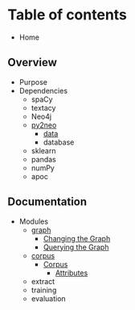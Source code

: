 # Table of contents

* Home

## Overview

* Purpose
* Dependencies
  * spaCy
  * textacy
  * Neo4j
  * [py2neo](overview/dependencies/py2neo/README.md)
    * [data](overview/dependencies/py2neo/classes.md)
    * database
  * sklearn
  * pandas
  * numPy
  * apoc

## Documentation

* Modules
  * [graph](documentation/modules/graph/README.md)
    * [Changing the Graph](documentation/modules/graph/changing-the-graph.md)
    * [Querying the Graph](documentation/modules/graph/untitled.md)
  * [corpus](documentation/modules/corpus/README.md)
    * [Corpus](documentation/modules/corpus/corpus/README.md)
      * [Attributes](documentation/modules/corpus/corpus/attributes.md)
  * extract
  * training
  * evaluation

